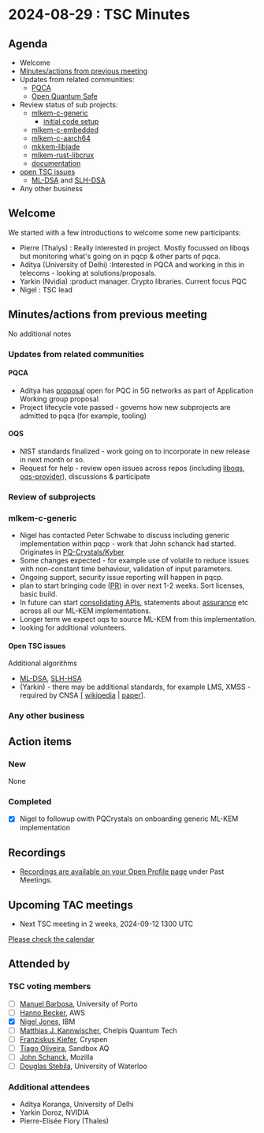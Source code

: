 # 2024-08-29 :  TSC Minutes

## Agenda

* Welcome
* [Minutes/actions from previous meeting](../2024-08-15/minutes.md)
* Updates from related communities:
  * [PQCA](https://github.com/PQCA)
  * [Open Quantum Safe](https://github.com/open-quantum-safe)
* Review status of sub projects:
  * [mlkem-c-generic](https://github.com/pq-code-package/mlkem-c-generic)
    * [initial code setup](https://github.com/pq-code-package/mlkem-c-generic/issues/4)
  * [mlkem-c-embedded](https://github.com/pq-code-package/mlkem-c-embedded)
  * [mlkem-c-aarch64](https://github.com/pq-code-package/mlkem-c-aarch64)
  * [mkkem-libjade](https://github.com/pq-code-package/mlkem-libjade)
  * [mlkem-rust-libcrux](https://github.com/pq-code-package/mlkem-rust-libcrux)
  * [documentation](https://github.com/pq-code-package/documentation)
* [open TSC issues](https://github.com/orgs/pq-code-package/projects/4/views/1)
  * [ML-DSA](https://github.com/pq-code-package/tsc/issues/94) and [SLH-DSA](https://github.com/pq-code-package/tsc/issues/95)
* Any other business

## Welcome

We started with a few introductions to welcome some new participants:

* Pierre (Thalys) : Really interested in project. Mostly focussed on liboqs but monitoring what's going on in pqcp & other parts of pqca.
* Aditya (University of Delhi) :Interested in PQCA and working in this in telecoms - looking at solutions/proposals.
* Yarkin (Nvidia) :product manager. Crypto libraries. Current focus PQC
* Nigel : TSC lead

## Minutes/actions from previous meeting

No additional notes

### Updates from related communities

#### PQCA

* Aditya has [proposal](https://github.com/PQCA/TAC/issues/34) open for PQC in 5G networks as part of Application Working group proposal
* Project lifecycle vote passed - governs how new subprojects are admitted to pqca (for example, tooling)

#### OQS

* NIST standards finalized - work going on to incorporate in new release in next month or so.
* Request for help - review open issues across repos (including [liboqs](https://github.com/open-quantum-safe/liboqs/issues), [oqs-provider](https://github.com/open-quantum-safe/oqs-provider/issues)), discussions & participate

### Review of subprojects

### mlkem-c-generic

* Nigel has contacted Peter Schwabe to discuss including generic implementation within pqcp - work that John schanck had started. Originates in [PQ-Crystals/Kyber](https://github.com/pq-crystals/kyber)
* Some changes expected - for example use of volatile to reduce issues with non-constant time behaviour, validation of input parameters.
* Ongoing support, security issue reporting will happen in pqcp.
* plan to start bringing code ([PR](https://github.com/pq-code-package/mlkem-c-generic/pull/6)) in over next 1-2 weeks. Sort licenses, basic build.
* In future can start [consolidating APIs](https://github.com/pq-code-package/tsc/issues/4), statements about [assurance](https://github.com/pq-code-package/tsc/issues/3) etc across all our ML-KEM implementations.
* Longer term we expect oqs to source ML-KEM from this implementation.
* looking for additional volunteers.

#### Open TSC issues

Additional algorithms
* [ML-DSA](https://github.com/pq-code-package/tsc/issues/94), [SLH-HSA](https://github.com/pq-code-package/tsc/issues/95)
* (Yarkin) - there may be additional standards, for example LMS, XMSS - required by CNSA [ [wikipedia](https://en.wikipedia.org/wiki/Commercial_National_Security_Algorithm_Suite#:~:text=The%20Commercial%20National%20Security%20Algorithm,NSA%20Suite%20B%20Cryptography%20algorithms.) | [paper](https://media.defense.gov/2022/Sep/07/2003071836/-1/-1/0/CSI_CNSA_2.0_FAQ_.PDF)].

### Any other business

## Action items

### New

None

### Completed

* [X] Nigel to followup owith PQCrystals on onboarding generic ML-KEM implementation

## Recordings

* [Recordings are available on your Open Profile page](https://openprofile.dev/my-meetings) under Past Meetings.

## Upcoming TAC meetings

* Next TSC meeting in 2 weeks, 2024-09-12 1300 UTC

[Please check the calendar](https://pqca.org/calendar/)

## Attended by

### TSC voting members

* [ ] [Manuel Barbosa](https://github.com/mbbarbosa), University of Porto
* [ ] [Hanno Becker](https://github.com/hanno-becker), AWS
* [X] [Nigel Jones](https://github.com/planetf1), IBM
* [ ] [Matthias J. Kannwischer](https://github.com/mkannwischer), Chelpis Quantum Tech
* [ ] [Franziskus Kiefer](https://github.com/franziskuskiefer), Cryspen
* [ ] [Tiago Oliveira](https://github.com/tfaoliveira), Sandbox AQ
* [ ] [John Schanck](https://github.com/jschanck), Mozilla
* [ ] [Douglas Stebila](https://github.com/dstebila), University of Waterloo

### Additional attendees

* Aditya Koranga, University of Delhi
* Yarkin Doroz, NVIDIA
* Pierre-Elisée Flory (Thales)
